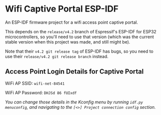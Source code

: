 # Wifi Captive Portal ESP-IDF

An ESP-IDF firmware project for a wifi access point captive portal.

This depends on the `release/v4.2` branch of Espressif's ESP-IDF for
ESP32 microcontrollers, so you'll need to use that version (which was
the current stable version when this project was made, and still might
be).

Note that their `v4.2 git release tag` of ESP-IDF has bugs, so you
need to use their `release/v4.2 git release branch` instead.

## Access Point Login Details for Captive Portal

WiFi AP SSID: `wifi-net-84541`

WiFi AP Password: `DHJSd 86 fUIxdf`

_You can change those details in the Kconfig menu by running `idf.py menuconfig`,
and navigating to the `[<>] Project connection config` section._
